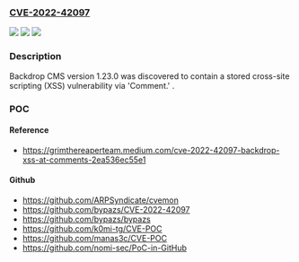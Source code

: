 ### [CVE-2022-42097](https://cve.mitre.org/cgi-bin/cvename.cgi?name=CVE-2022-42097)
![](https://img.shields.io/static/v1?label=Product&message=n%2Fa&color=blue)
![](https://img.shields.io/static/v1?label=Version&message=n%2Fa&color=blue)
![](https://img.shields.io/static/v1?label=Vulnerability&message=n%2Fa&color=brighgreen)

### Description

Backdrop CMS version 1.23.0 was discovered to contain a stored cross-site scripting (XSS) vulnerability via 'Comment.' .

### POC

#### Reference
- https://grimthereaperteam.medium.com/cve-2022-42097-backdrop-xss-at-comments-2ea536ec55e1

#### Github
- https://github.com/ARPSyndicate/cvemon
- https://github.com/bypazs/CVE-2022-42097
- https://github.com/bypazs/bypazs
- https://github.com/k0mi-tg/CVE-POC
- https://github.com/manas3c/CVE-POC
- https://github.com/nomi-sec/PoC-in-GitHub

